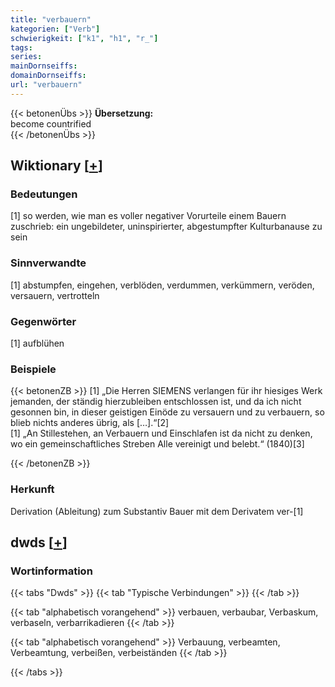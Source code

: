 ```yaml
---
title: "verbauern"
kategorien: ["Verb"]
schwierigkeit: ["k1", "h1", "r_"]
tags:
series:
mainDornseiffs:
domainDornseiffs:
url: "verbauern"
---
```


{{< betonenÜbs >}}
**Übersetzung:**  
become countrified  
{{< /betonenÜbs >}}

## Wiktionary [[+](https://de.wiktionary.org/wiki/verbauern)]

### Bedeutungen
[1] so werden, wie man es voller negativer Vorurteile einem Bauern zuschrieb: ein ungebildeter, uninspirierter, abgestumpfter Kulturbanause zu sein  

### Sinnverwandte
[1] abstumpfen, eingehen, verblöden, verdummen, verkümmern, veröden, versauern, vertrotteln  

### Gegenwörter
[1] aufblühen  

### Beispiele
{{< betonenZB >}}
[1] „Die Herren SIEMENS verlangen für ihr hiesiges Werk jemanden, der ständig hierzubleiben entschlossen ist, und da ich nicht gesonnen bin, in dieser geistigen Einöde zu versauern und zu verbauern, so blieb nichts anderes übrig, als […].“[2]  
[1] „An Stillestehen, an Verbauern und Einschlafen ist da nicht zu denken, wo ein gemeinschaftliches Streben Alle vereinigt und belebt.“ (1840)[3]  

{{< /betonenZB >}}
### Herkunft
Derivation (Ableitung) zum Substantiv Bauer mit dem Derivatem ver-[1]  



## dwds [[+](https://www.dwds.de/wb/verbauern)]

### Wortinformation
{{< tabs "Dwds" >}}
{{< tab "Typische Verbindungen" >}}
{{< /tab >}}

{{< tab "alphabetisch vorangehend" >}}
verbauen, verbaubar, Verbaskum, verbaseln, verbarrikadieren
{{< /tab >}}

{{< tab "alphabetisch vorangehend" >}}
Verbauung, verbeamten, Verbeamtung, verbeißen, verbeiständen
{{< /tab >}}

{{< /tabs >}}

